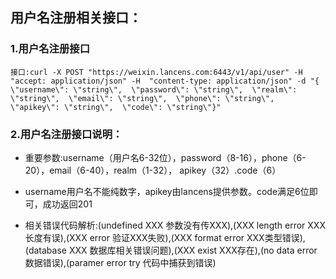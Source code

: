 ## 用户名注册相关接口：

### 1.用户名注册接口

`接口:curl -X POST "https://weixin.lancens.com:6443/v1/api/user" -H  "accept: application/json" -H  "content-type: application/json" -d "{  \"username\": \"string\",  \"password\": \"string\",  \"realm\": \"string\",  \"email\": \"string\",  \"phone\": \"string\",  \"apikey\": \"string\",  \"code\": \"string\"}"`

### 2.用户名注册接口说明：

* 重要参数:username（用户名6-32位），password（8-16），phone（6-20），email（6-40），realm（1-32），          apikey（32）.code（6）

* username用户名不能纯数字，apikey由lancens提供参数。code满足6位即可，成功返回201

* 相关错误代码解析:\(undefined XXX 参数没有传XXX\),\(XXX length error XXX长度有误\),\(XXX error 验证XXX失败\),\(XXX format error XXX类型错误\),\(database XXX 数据库相关错误问题\),\(XXX exist XXX存在\),\(no data error 数据错误\),\(paramer error try 代码中捕获到错误\)

###### 



